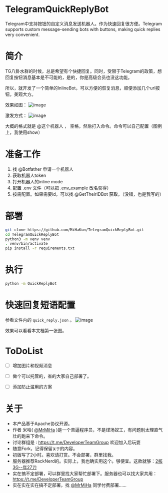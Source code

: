 # TelegramQuickReplyBot
Telegram中支持按钮的自定义消息发送机器人。作为快速回复很方便。Telegram supports custom message-sending bots with buttons, making quick replies very convenient.

# 简介
TG八卦水群的时候，总是希望有个快捷回复。同时，受限于Telegram的政策，想回复按钮消息基本是不可能的，是的，你是高级会员也没这功能。

所以，就开发了一个简单的InlineBot，可以方便的恢复消息，顺便添加几个url按钮。美观大方。

效果如图：
![image](https://github.com/user-attachments/assets/f6bfeec2-40fd-437e-8f2b-198b47a652e8)


激发方式：
![image](https://github.com/user-attachments/assets/0ef91fcc-3f21-4f08-80b5-fbe76eb34429)


大概的格式就是 @这个机器人 ， 空格，然后打入命令。命令可以自己配置（图例上，我使用show）

# 准备工作
1. 找 @Botfather 申请一个机器人
2. 获取机器人token
3. 打开机器人的inline mode
4. 配置 .env 文件（可以把 .env_example 改名获得）
5. 按需配置。如果需要id，可以找 @GetTheirIDBot 获取。（没错，也是我写的）

# 部署
```bash
git clone https://github.com/MiHaKun/TelegramQuickReplyBot.git
cd TelegramQuickReplyBot
python3 -m venv venv
. venv/bin/activate
pip install -r requirements.txt
```

# 执行
```bash
python -m QuickReplyBot
```

# 快速回复短语配置
参看文件内的 `quick_reply.json` 。
![image](https://github.com/user-attachments/assets/ef5d0c5b-4e75-4b82-92c5-c26a655c3cb4)


效果可以看看本文档第一张图。


# ToDoList
- [ ] 增加图片和视频消息
- [ ] 做个可以托管的，省的大家自己部署了。
- [ ] 添加防止滥用的方案


# 关于

- 本产品基于Apache协议开源。
- 作者 米哈( [@MrMiHa](https://t.me/MrMiHa) )是一个苦逼程序员，不是煤场奴工，有问题别太理直气壮的跑来下命令。
- 讨论群组是 : https://t.me/DeveloperTeamGroup 欢迎加入后玩耍
- 随意Fork，记得保留`关于`的内容。
- 初版写了2小时。喜欢请打赏。不会部署，群里找我。
- 服务器推荐RackNerd的。实际上，我也确实用这个。够便宜。这款就够：[2核3G--年27刀](https://my.racknerd.com/aff.php?aff=11705&pid=828) 
- 实在搞不定部署，可以群里找大家帮忙部署下。服务器也可以找大家共用： https://t.me/DeveloperTeamGroup 
- 实在实在实在搞不定部署，找  [@MrMiHa](https://t.me/MrMiHa)  同学付费部署……
